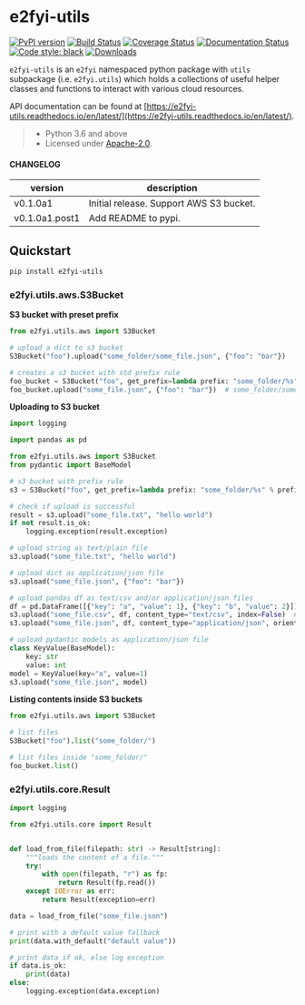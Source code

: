 # e2fyi-utils

[![PyPI version](https://badge.fury.io/py/e2fyi-utils.svg)](https://badge.fury.io/py/e2fyi-utils)
[![Build Status](https://travis-ci.org/e2fyi/py-utils.svg?branch=master)](https://travis-ci.org/e2fyi/py-utils)
[![Coverage Status](https://coveralls.io/repos/github/e2fyi/py-utils/badge.svg?branch=master)](https://coveralls.io/github/e2fyi/py-utils?branch=master)
[![Documentation Status](https://readthedocs.org/projects/e2fyi-utils/badge/?version=latest)](https://e2fyi-utils.readthedocs.io/en/latest/?badge=latest)
[![Code style: black](https://img.shields.io/badge/code%20style-black-000000.svg)](https://github.com/psf/black)
[![Downloads](https://pepy.tech/badge/e2fyi-utils)](https://pepy.tech/project/e2fyi-utils)

`e2fyi-utils` is an `e2fyi` namespaced python package with `utils` subpackage
(i.e. `e2fyi.utils`) which holds a collections of useful helper classes and
functions to interact with various cloud resources.

API documentation can be found at [https://e2fyi-utils.readthedocs.io/en/latest/](https://e2fyi-utils.readthedocs.io/en/latest/).

> - Python 3.6 and above
> - Licensed under [Apache-2.0](./LICENSE).

#### CHANGELOG

| version        | description                             |
| -------------- | --------------------------------------- |
| v0.1.0a1       | Initial release. Support AWS S3 bucket. |
| v0.1.0a1.post1 | Add README to pypi. |

## Quickstart

```bash
pip install e2fyi-utils
```

### e2fyi.utils.aws.S3Bucket

**S3 bucket with preset prefix**

```py
from e2fyi.utils.aws import S3Bucket

# upload a dict to s3 bucket
S3Bucket("foo").upload("some_folder/some_file.json", {"foo": "bar"})

# creates a s3 bucket with std prefix rule
foo_bucket = S3Bucket("foo", get_prefix=lambda prefix: "some_folder/%s" % prefix)
foo_bucket.upload("some_file.json", {"foo": "bar"})  # some_folder/some_file.json
```

**Uploading to S3 bucket**

```py
import logging

import pandas as pd

from e2fyi.utils.aws import S3Bucket
from pydantic import BaseModel

# s3 bucket with prefix rule
s3 = S3Bucket("foo", get_prefix=lambda prefix: "some_folder/%s" % prefix)

# check if upload is successful
result = s3.upload("some_file.txt", "hello world")
if not result.is_ok:
    logging.exception(result.exception)

# upload string as text/plain file
s3.upload("some_file.txt", "hello world")

# upload dict as application/json file
s3.upload("some_file.json", {"foo": "bar"})

# upload pandas df as text/csv and/or application/json files
df = pd.DataFrame([{"key": "a", "value": 1}, {"key": "b", "value": 2}])
s3.upload("some_file.csv", df, content_type="text/csv", index=False)  # extra kwargs can be passed to pandas.to_csv method
s3.upload("some_file.json", df, content_type="application/json", orient="records")  # extra kwargs can be passed to pandas.to_json method

# upload pydantic models as application/json file
class KeyValue(BaseModel):
    key: str
    value: int
model = KeyValue(key="a", value=1)
s3.upload("some_file.json", model)

```

**Listing contents inside S3 buckets**

```py
from e2fyi.utils.aws import S3Bucket

# list files
S3Bucket("foo").list("some_folder/")

# list files inside "some_folder/"
foo_bucket.list()
```

### e2fyi.utils.core.Result

```py
import logging

from e2fyi.utils.core import Result


def load_from_file(filepath: str) -> Result[string]:
    """loads the content of a file."""
    try:
        with open(filepath, "r") as fp:
            return Result(fp.read())
    except IOError as err:
        return Result(exception=err)

data = load_from_file("some_file.json")

# print with a default value fallback
print(data.with_default("default value"))

# print data if ok, else log exception
if data.is_ok:
    print(data)
else:
    logging.exception(data.exception)

```
